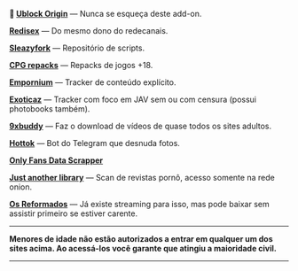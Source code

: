 **🌟 [Ublock Origin](https://github.com/gorhill/uBlock)** — Nunca se esqueça deste add-on.

**[Redisex](https://redisex.club)** — Do mesmo dono do redecanais.

**[Sleazyfork](https://sleazyfork.org)** — Repositório de scripts.

**[CPG repacks](https://cpgrepacks.site/)** — Repacks de jogos +18.

**[Empornium](https://empornium.is/)** — Tracker de conteúdo explícito.

**[Exoticaz](https://exoticaz.to/)** — Tracker com foco em JAV sem ou com censura (possui photobooks também).

**[9xbuddy](https://9xbuddy.site/)** — Faz o download de vídeos de quase todos os sites adultos.

**[Hottok](https://t.me/hottoknowbot)** — Bot do Telegram que desnuda fotos.

**[Only Fans Data Scrapper](https://github.com/DIGITALCRIMINAL/OnlyFans)**

**[Just another library](http://libraryfyuybp7oyidyya3ah5xvwgyx6weauoini7zyz555litmmumad.onion)** — Scan de revistas pornô, acesso somente na rede onion.

**[Os Reformados](https://osreformados.com/)** — Já existe streaming para isso, mas pode baixar sem assistir primeiro se estiver carente.

---

**Menores de idade não estão autorizados a entrar em qualquer um dos sites acima.
Ao acessá-los você garante que atingiu a maioridade civil.**

---
